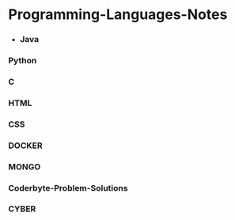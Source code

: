 # Programming-Languages-Notes
- ### Java 
### Python
### C
### HTML
### CSS
### DOCKER
### MONGO
### Coderbyte-Problem-Solutions
### CYBER
